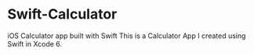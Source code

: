 # Swift-Calculator
iOS Calculator app built with Swift
This is a Calculator App I created using Swift in Xcode 6.
